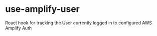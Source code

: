 # use-amplify-user

React hook for tracking the User currently logged in to configured AWS Amplify Auth
